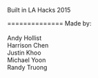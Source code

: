 Built in LA Hacks 2015

==============
Made by: <br/><br/>
Andy Hollist<br/>
Harrison Chen<br/>
Justin Khoo<br/>
Michael Yoon<br/>
Randy Truong<br/>